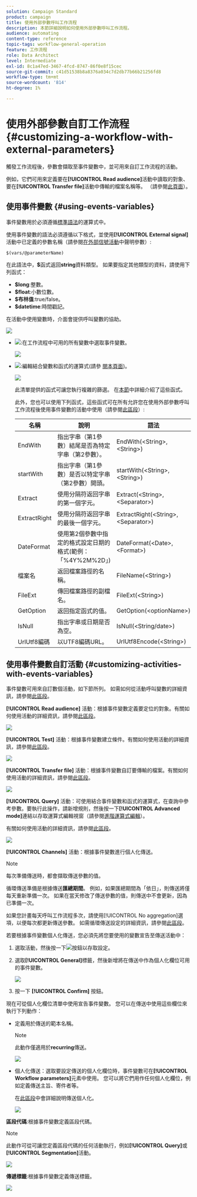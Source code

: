 ```yaml
---
solution: Campaign Standard
product: campaign
title: 使用外部參數呼叫工作流程
description: 本節詳細說明如何使用外部參數呼叫工作流程。
audience: automating
content-type: reference
topic-tags: workflow-general-operation
feature: 工作流程
role: Data Architect
level: Intermediate
exl-id: 8c1a47ed-3467-4fcd-8747-86f0e8f15cec
source-git-commit: c41d51538b8a8376a034c7d2db77b66b21256fd8
workflow-type: tm+mt
source-wordcount: '814'
ht-degree: 1%

---
```


# 使用外部參數自訂工作流程 {#customizing-a-workflow-with-external-parameters}

觸發工作流程後，參數會擷取至事件變數中，並可用來自訂工作流程的活動。

例如，它們可用來定義要在&#x200B;**[!UICONTROL Read audience]**&#x200B;活動中讀取的對象、要在&#x200B;**[!UICONTROL Transfer file]**&#x200B;活動中傳輸的檔案名稱等。 （請參閱[此頁面](../../automating/using/customizing-workflow-external-parameters.md)）。

## 使用事件變數 {#using-events-variables}

事件變數用於必須遵循[標準語法](../../automating/using/advanced-expression-editing.md#standard-syntax)的運算式中。

使用事件變數的語法必須遵循以下格式，並使用&#x200B;**[!UICONTROL External signal]**&#x200B;活動中已定義的參數名稱（請參閱[在外部信號活動](../../automating/using/declaring-parameters-external-signal.md)中聲明參數）:

```
$(vars/@parameterName)
```

在此語法中，**$**&#x200B;函式返回&#x200B;**string**&#x200B;資料類型。 如果要指定其他類型的資料，請使用下列函式：

* **$long**:整數。
* **$float**:小數位數。
* **$布林值**:true/false。
* **$datetime**:時間戳記。

在活動中使用變數時，介面會提供呼叫變數的協助。

![](assets/extsignal_callparameter.png)

* ![](assets/extsignal_picker.png):在工作流程中可用的所有變數中選取事件變數。

   ![](assets/wkf_test_activity_variables.png)

* ![](assets/extsignal_expression_editor.png):編輯結合變數和函式的運算式(請參 [閱本頁面](../../automating/using/advanced-expression-editing.md))。

   ![](assets/wkf_test_activity_variables_expression.png)

   此清單提供的函式可讓您執行複雜的篩選。 在[本節](../../automating/using/list-of-functions.md)中詳細介紹了這些函式。

   此外，您也可以使用下列函式，這些函式可在所有允許您在使用外部參數呼叫工作流程後使用事件變數的活動中使用（請參閱[此區段](../../automating/using/customizing-workflow-external-parameters.md#customizing-activities-with-events-variables)）:

   | 名稱 | 說明 | 語法 |
   | ---------|----------|---------|
   | EndWith | 指出字串（第1參數）結尾是否為特定字串（第2參數）。 | EndWith(&lt;String>,&lt;String>) |
   | startWith | 指出字串（第1參數）是否以特定字串（第2參數）開頭。 | startWith(&lt;String>,&lt;String>) |
   | Extract | 使用分隔符返回字串的第一個字元。 | Extract(&lt;String>,&lt;Separator>) |
   | ExtractRight | 使用分隔符返回字串的最後一個字元。 | ExtractRight(&lt;String>,&lt;Separator>) |
   | DateFormat | 使用第2個參數中指定的格式設定日期的格式(範例： 「%4Y%2M%2D」) | DateFormat(&lt;Date>,&lt;Format>) |
   | 檔案名 | 返回檔案路徑的名稱。 | FileName(&lt;String>) |
   | FileExt | 傳回檔案路徑的副檔名。 | FileExt(&lt;String>) |
   | GetOption | 返回指定函式的值。 | GetOption(&lt;optionName>) |
   | IsNull | 指出字串或日期是否為空。 | IsNull(&lt;String/date>) |
   | UrlUtf8編碼 | 以UTF8編碼URL。 | UrlUtf8Encode(&lt;String>) |

## 使用事件變數自訂活動 {#customizing-activities-with-events-variables}

事件變數可用來自訂數個活動，如下節所列。 如需如何從活動呼叫變數的詳細資訊，請參閱[此區段](../../automating/using/customizing-workflow-external-parameters.md#using-events-variables)。

**[!UICONTROL Read audience]** 活動：根據事件變數定義要定位的對象。有關如何使用活動的詳細資訊，請參閱[此區段](../../automating/using/read-audience.md)。

![](assets/extsignal_activities_audience.png)

**[!UICONTROL Test]** 活動：根據事件變數建立條件。有關如何使用活動的詳細資訊，請參閱[此區段](../../automating/using/test.md)。

![](assets/extsignal_activities_test.png)

**[!UICONTROL Transfer file]** 活動：根據事件變數自訂要傳輸的檔案。有關如何使用活動的詳細資訊，請參閱[此區段](../../automating/using/transfer-file.md)。

![](assets/extsignal_activities_transfer.png)

**[!UICONTROL Query]** 活動：可使用結合事件變數和函式的運算式，在查詢中參考參數。要執行此操作，請新增規則，然後按一下&#x200B;**[!UICONTROL Advanced mode]**&#x200B;連結以存取運算式編輯視窗（請參閱[進階運算式編輯](../../automating/using/advanced-expression-editing.md)）。

有關如何使用活動的詳細資訊，請參閱[此區段](../../automating/using/query.md)。

![](assets/extsignal_activities_query.png)

**[!UICONTROL Channels]** 活動：根據事件變數進行個人化傳送。

>[!NOTE]
>
>每次準備傳送時，都會擷取傳送參數的值。
>
>循環傳送準備是根據傳送&#x200B;**匯總期間**。 例如，如果匯總期間為「依日」，則傳送將僅每天重新準備一次。 如果在當天修改了傳送參數的值，則傳送中不會更新，因為已準備一次。
>
>如果您計畫每天呼叫工作流程多次，請使用[!UICONTROL No aggregation]選項，以便每次都更新傳送參數。 如需循環傳送設定的詳細資訊，請參閱[此區段](/help/automating/using/email-delivery.md#configuration)。

若要根據事件變數個人化傳送，您必須先將您要使用的變數宣告至傳送活動中：

1. 選取活動，然後按一下![](assets/dlv_activity_params-24px.png)按鈕以存取設定。
1. 選取&#x200B;**[!UICONTROL General]**&#x200B;標籤，然後新增將在傳送中作為個人化欄位可用的事件變數。

   ![](assets/extsignal_activities_delivery.png)

1. 按一下 **[!UICONTROL Confirm]** 按鈕。

現在可從個人化欄位清單中使用宣告事件變數。 您可以在傳送中使用這些欄位來執行下列動作：

* 定義用於傳送的範本名稱。

   >[!NOTE]
   >
   >此動作僅適用於&#x200B;**recurring**&#x200B;傳送。

   ![](assets/extsignal_activities_template.png)

* 個人化傳送：選取要設定傳送的個人化欄位時，事件變數可在&#x200B;**[!UICONTROL Workflow parameters]**&#x200B;元素中使用。 您可以將它們用作任何個人化欄位，例如定義傳送主旨、寄件者等。

   在[此區段](../../designing/using/personalization.md)中會詳細說明傳送個人化。

   ![](assets/extsignal_activities_perso.png)

**區段代碼**:根據事件變數定義區段代碼。

>[!NOTE]
>
>此動作可從可讓您定義區段代碼的任何活動執行，例如&#x200B;**[!UICONTROL Query]**&#x200B;或&#x200B;**[!UICONTROL Segmentation]**&#x200B;活動。

![](assets/extsignal_activities_segment.png)

**傳遞標籤**:根據事件變數定義傳送標籤。

![](assets/extsignal_activities_label.png)
